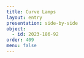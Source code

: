 ```yaml
---
title: Curve Lamps
layout: entry
presentation: side-by-side
object:
  - id: 2023-186-92
order: 409
menu: false
---
```

